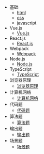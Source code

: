﻿- 基础
  - [html](八股/html.md)
  - [css](八股/css.md)
  - [javascript](八股/javascript.md)
- Vue.js
  - [Vue.js](八股/vue.md)
- React.js
  - [React.js](八股/react.md)
- Webpack
  - [Webpack](八股/webpack.md)
- Node.js
  - [Node.js](八股/node.js.md)
- TypeScript
  - [TypeScript](八股/typescript.md)
- 浏览器原理
  - [浏览器原理](八股/浏览器.md)
- 计算机网络
  - [计算机网络](八股/网络.md)
- 代码题
  - [代码题](八股/代码题.md)
- 算法题
  - [算法题](八股/算法题.md)
- 输出题
  - [输出题](八股/输出题.md)
- 场景题
  - [场景题](八股/场景题.md)
